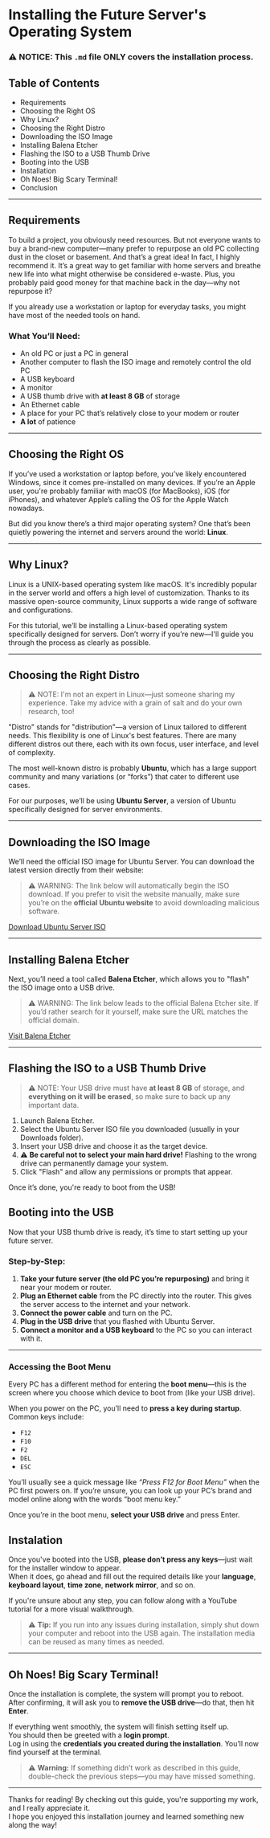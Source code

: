 # Installing the Future Server's Operating System

### ⚠️ NOTICE: This `.md` file ONLY covers the installation process.

## Table of Contents
- Requirements  
- Choosing the Right OS  
- Why Linux?  
- Choosing the Right Distro  
- Downloading the ISO Image  
- Installing Balena Etcher  
- Flashing the ISO to a USB Thumb Drive  
- Booting into the USB  
- Installation  
- Oh Noes! Big Scary Terminal!  
- Conclusion  

---

## Requirements

To build a project, you obviously need resources. But not everyone wants to buy a brand-new computer—many prefer to repurpose an old PC collecting dust in the closet or basement. And that’s a great idea! In fact, I highly recommend it. It’s a great way to get familiar with home servers and breathe new life into what might otherwise be considered e-waste. Plus, you probably paid good money for that machine back in the day—why not repurpose it?

If you already use a workstation or laptop for everyday tasks, you might have most of the needed tools on hand.

### What You’ll Need:
- An old PC or just a PC in general  
- Another computer to flash the ISO image and remotely control the old PC  
- A USB keyboard  
- A monitor  
- A USB thumb drive with **at least 8 GB** of storage  
- An Ethernet cable  
- A place for your PC that’s relatively close to your modem or router  
- **A lot** of patience 

---

## Choosing the Right OS

If you’ve used a workstation or laptop before, you’ve likely encountered Windows, since it comes pre-installed on many devices. If you’re an Apple user, you're probably familiar with macOS (for MacBooks), iOS (for iPhones), and whatever Apple’s calling the OS for the Apple Watch nowadays.

But did you know there’s a third major operating system? One that’s been quietly powering the internet and servers around the world: **Linux**.

---

## Why Linux?

Linux is a UNIX-based operating system like macOS. It's incredibly popular in the server world and offers a high level of customization. Thanks to its massive open-source community, Linux supports a wide range of software and configurations.

For this tutorial, we’ll be installing a Linux-based operating system specifically designed for servers. Don’t worry if you’re new—I'll guide you through the process as clearly as possible.

---

## Choosing the Right Distro

> ⚠️ NOTE: I'm not an expert in Linux—just someone sharing my experience. Take my advice with a grain of salt and do your own research, too!

"Distro" stands for "distribution"—a version of Linux tailored to different needs. This flexibility is one of Linux's best features. There are many different distros out there, each with its own focus, user interface, and level of complexity.

The most well-known distro is probably **Ubuntu**, which has a large support community and many variations (or “forks”) that cater to different use cases.

For our purposes, we’ll be using **Ubuntu Server**, a version of Ubuntu specifically designed for server environments.

---

## Downloading the ISO Image

We’ll need the official ISO image for Ubuntu Server. You can download the latest version directly from their website:

> ⚠️ WARNING: The link below will automatically begin the ISO download. If you prefer to visit the website manually, make sure you’re on the **official Ubuntu website** to avoid downloading malicious software.

[Download Ubuntu Server ISO](https://ubuntu.com/download/server/thank-you?version=24.10&architecture=amd64)

---

## Installing Balena Etcher

Next, you’ll need a tool called **Balena Etcher**, which allows you to "flash" the ISO image onto a USB drive.

> ⚠️ WARNING: The link below leads to the official Balena Etcher site. If you’d rather search for it yourself, make sure the URL matches the official domain.

[Visit Balena Etcher](https://etcher.balena.io/#download-etcher)

---

## Flashing the ISO to a USB Thumb Drive

> ⚠️ NOTE: Your USB drive must have **at least 8 GB** of storage, and **everything on it will be erased**, so make sure to back up any important data.

1. Launch Balena Etcher.  
2. Select the Ubuntu Server ISO file you downloaded (usually in your Downloads folder).  
3. Insert your USB drive and choose it as the target device.  
4. ⚠️ **Be careful not to select your main hard drive!** Flashing to the wrong drive can permanently damage your system.  
5. Click "Flash" and allow any permissions or prompts that appear.  

Once it’s done, you're ready to boot from the USB!

## Booting into the USB

Now that your USB thumb drive is ready, it’s time to start setting up your future server.

### Step-by-Step:

1. **Take your future server (the old PC you’re repurposing)** and bring it near your modem or router.  
2. **Plug an Ethernet cable** from the PC directly into the router. This gives the server access to the internet and your network.  
3. **Connect the power cable** and turn on the PC.  
4. **Plug in the USB drive** that you flashed with Ubuntu Server.  
5. **Connect a monitor and a USB keyboard** to the PC so you can interact with it.  

---

### Accessing the Boot Menu

Every PC has a different method for entering the **boot menu**—this is the screen where you choose which device to boot from (like your USB drive).

When you power on the PC, you’ll need to **press a key during startup**. Common keys include:

- `F12`  
- `F10`  
- `F2`  
- `DEL`  
- `ESC`  

You’ll usually see a quick message like _“Press F12 for Boot Menu”_ when the PC first powers on. If you’re unsure, you can look up your PC’s brand and model online along with the words “boot menu key.”

Once you’re in the boot menu, **select your USB drive** and press Enter.

## Instalation

Once you've booted into the USB, **please don’t press any keys**—just wait for the installer window to appear.  
When it does, go ahead and fill out the required details like your **language**, **keyboard layout**, **time zone**, **network mirror**, and so on.

If you're unsure about any step, you can follow along with a YouTube tutorial for a more visual walkthrough.

> ⚠️ **Tip:** If you run into any issues during installation, simply shut down your computer and reboot into the USB again. The installation media can be reused as many times as needed.

---

## Oh Noes! Big Scary Terminal!

Once the installation is complete, the system will prompt you to reboot.  
After confirming, it will ask you to **remove the USB drive**—do that, then hit **Enter**.

If everything went smoothly, the system will finish setting itself up.  
You should then be greeted with a **login prompt**.  
Log in using the **credentials you created during the installation**. You’ll now find yourself at the terminal.

> ⚠️ **Warning:** If something didn’t work as described in this guide, double-check the previous steps—you may have missed something.

---

Thanks for reading! By checking out this guide, you're supporting my work, and I really appreciate it.  
I hope you enjoyed this installation journey and learned something new along the way!
